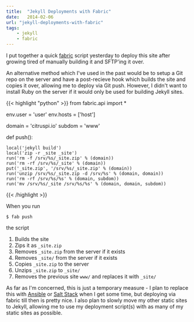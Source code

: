 ```yaml
---
title:  "Jekyll Deployments with Fabric"
date:   2014-02-06
url: "jekyll-deployments-with-fabric"
tags:
    - jekyll
    - fabric
---
```


I put together a quick [fabric][0] script yesterday to deploy this site after growing tired of manually building it and SFTP'ing it over.

An alternative method which I've used in the past would be to setup a Git repo on the server and have a post-recieve hook which builds the site and copies it over, allowing me to deploy via Git push. However, I didn't want to install Ruby on the server if it would only be used for building Jekyll sites.

{{< highlight "python" >}}
from fabric.api import *

env.user = 'user'
env.hosts = ['host']

domain = 'citruspi.io'
subdom = 'www'

def push():

    local('jekyll build')
    local('zip -r _site _site')
    run('rm -f /srv/%s/_site.zip' % (domain))
    run('rm -rf /srv/%s/_site' % (domain))
    put('_site.zip', '/srv/%s/_site.zip' % (domain))
    run('unzip /srv/%s/_site.zip -d /srv/%s' % (domain, domain))
    run('rm -rf /srv/%s/%s' % (domain, subdom))
    run('mv /srv/%s/_site /srv/%s/%s' % (domain, domain, subdom))
{{< /highlight >}}


When you run

    $ fab push

the script

1. Builds the site
2. Zips it as `_site.zip`
3. Removes `_site.zip` from the server if it exists
4. Removes `_site/` from the server if it exists
5. Copies `_site.zip` to the server
6. Unzips `_site.zip` to `_site/`
7. Removes the previous site `www/` and replaces it with `_site/`

As far as I'm concerned, this is just a temporary measure - I plan to replace this with [Ansible][1] or [Salt Stack][2] when I get some time, but deploying via fabric till then is pretty nice. I also plan to slowly move my other static sites to Jekyll, allowing me to use my deployment script(s) with as many of my static sites as possible.

[0]: http://fabfile.org
[1]: http://www.ansible.com
[2]: http://www.saltstack.com
